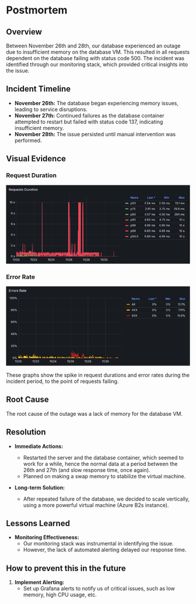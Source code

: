# Postmortem

## Overview

Between November 26th and 28th, our database experienced an outage due to insufficient memory on the database VM. This resulted in all requests dependent on the database failing with status code 500. The incident was identified through our monitoring stack, which provided critical insights into the issue.

## Incident Timeline

- **November 26th:** The database began experiencing memory issues, leading to service disruptions.
- **November 27th:** Continued failures as the database container attempted to restart but failed with status code 137, indicating insufficient memory.
- **November 28th:** The issue persisted until manual intervention was performed.

## Visual Evidence

### Request Duration
![Request Duration](./assets/request-duration.png)

### Error Rate
![Error Rate](./assets/error-rate.png)

These graphs show the spike in request durations and error rates during the incident period, to the point of requests failing.

## Root Cause

The root cause of the outage was a lack of memory for the database VM.

## Resolution

- **Immediate Actions:**
  - Restarted the server and the database container, which seemed to work for a while, hence the normal data at a period between the 26th and 27th (and slow response time, once again).
  - Planned on making a swap memory to stabilize the virtual machine.

- **Long-term Solution:**
  - After repeated failure of the database, we decided to scale vertically, using a more powerful virtual machine (Azure B2s instance).

## Lessons Learned

- **Monitoring Effectiveness:**
  - Our monitoring stack was instrumental in identifying the issue.
  - However, the lack of automated alerting delayed our response time.

## How to prevent this in the future

1. **Implement Alerting:**
   - Set up Grafana alerts to notify us of critical issues, such as low memory, high CPU usage, etc.